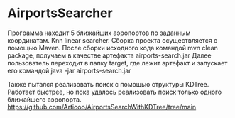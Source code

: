 # AirportsSearcher
Программа находит 5 ближайших аэропортов по заданным координатам. 
Knn linear searcher.
Сборка проекта осуществляется с помощью Maven. После сборки исходного кода командой mvn clean package, получаем в качестве артефакта airports-search.jar
Далее пользователь переходит в папку target, где лежит артефакт и запускает его командой java -jar airports-search.jar

Также пытался реализовать поиск с помощью структуры KDTree. Работает быстрее, но пока удалось реализовать поиск только одного ближайшего аэропорта.
https://github.com/Artiooo/AirportsSearchWithKDTree/tree/main
